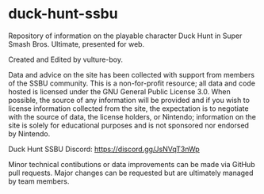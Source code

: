 # duck-hunt-ssbu
Repository of information on the playable character Duck Hunt in Super Smash Bros. Ultimate, presented for web.

Created and Edited by vulture-boy.

Data and advice on the site has been collected with support from members of the SSBU community. This is a non-for-profit resource; all data and code hosted is licensed under the GNU General Public License 3.0. When possible, the source of any information will be provided and if you wish to license information collected from the site, the expectation is to negotiate with the source of data, the license holders, or Nintendo; information on the site is solely for educational purposes and is not sponsored nor endorsed by Nintendo.

Duck Hunt SSBU Discord: https://discord.gg/JsNVqT3nWp

Minor technical contibutions or data improvements can be made via GitHub pull requests. Major changes can be requested but are ultimately managed by team members.
